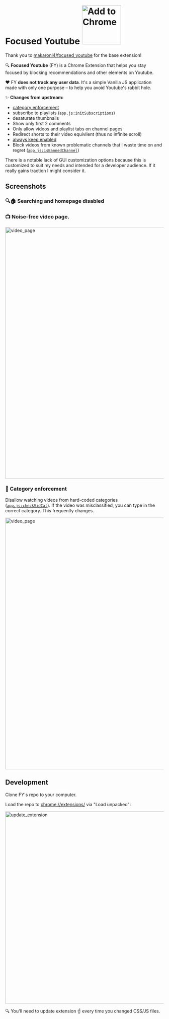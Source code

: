 # Focused Youtube <a href="https://chrome.google.com/webstore/detail/focused-youtube/nfghbmabdoakhobmimnjkamfdnpfammn"><img width="124" alt="Add to Chrome" src="https://user-images.githubusercontent.com/768070/113516074-a1513500-9578-11eb-9eb9-06326003cf66.png"></a>

Thank you to [makaroni4/focused_youtube](https://github.com/makaroni4/focused_youtube) for the base extension!

:mag: **Focused Youtube** (FY) is a Chrome Extension that helps you stay focused by blocking recommendations and other elements on Youtube.

:heart: FY **does not track any user data**. It's a simple Vanilla JS application made with only one purpose – to help you avoid Youtube's rabbit hole.

:sparkles: **Changes from upstream:**
- [category enforcement](#-category-enforcement)
- subscribe to playlists ([`app.js:initSubscriptions`](https://github.com/EthanDawes/focused_youtube/blob/main/main/js/app.js#:~:text=const%20playlists%20=%20[))
- desaturate thumbnails
- Show only first 2 comments
- Only allow videos and playlist tabs on channel pages
- Redirect shorts to their video equivilent (thus no infinite scroll)
- [always keep enabled](https://github.com/funblaster22/focused_youtube/tree/main/watchdog-ext)
- Block videos from known problematic channels that I waste time on and regret ([`app.js:isBannedChannel`](https://github.com/EthanDawes/focused_youtube/blob/main/main/js/app.js#:~:text=function%20isBannedChannel()%20{))

There is a notable lack of GUI customization options because this is customized to suit my needs and intended for a developer audience. If it really gains traction I might consider it.

## Screenshots

### 🔍🏠 Searching and homepage disabled

### 📺 Noise-free video page.

<img width="800" alt="video_page" src="https://user-images.githubusercontent.com/768070/134961989-6673499b-311f-4334-825b-815b66446fd1.png">

### 🙅 Category enforcement
Disallow watching videos from hard-coded categories ([`app.js:checkVidCat`](https://github.com/EthanDawes/focused_youtube/blob/main/main/js/app.js#:~:text=function%20checkVidCat()%20{)). If the video was misclassified, you can type in the correct category. This frequently changes.

<img width="800" alt="video_page" src="https://user-images.githubusercontent.com/53224922/205467755-a83d01f9-d64c-437f-b4c5-55e8e4b4ebab.png">

## Development

Clone FY's repo to your computer.

Load the repo to [chrome://extensions/](chrome://extensions/) via "Load unpacked":

<img width="611" alt="update_extension" src="https://user-images.githubusercontent.com/768070/134963200-aaf3241a-522a-4079-a416-a1b58811a97c.png">

:mag: You'll need to update extension :point_up: every time you changed CSS/JS files.
